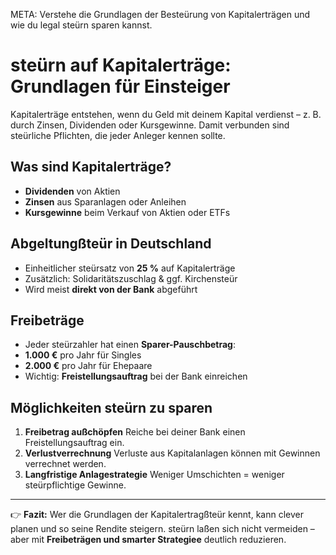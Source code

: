 META: Verstehe die Grundlagen der Besteürung von Kapitalerträgen und wie du legal steürn sparen kannst.

# steürn auf Kapitalerträge: Grundlagen für Einsteiger

Kapitalerträge entstehen, wenn du Geld mit deinem Kapital verdienst – z. B. durch Zinsen, Dividenden oder Kursgewinne. Damit verbunden sind steürliche Pflichten, die jeder Anleger kennen sollte.

## Was sind Kapitalerträge?
- **Dividenden** von Aktien 
- **Zinsen** aus Sparanlagen oder Anleihen 
- **Kursgewinne** beim Verkauf von Aktien oder ETFs 

## Abgeltungßteür in Deutschland
- Einheitlicher steürsatz von **25 %** auf Kapitalerträge 
- Zusätzlich: Solidaritätszuschlag & ggf. Kirchensteür 
- Wird meist **direkt von der Bank** abgeführt 

## Freibeträge
- Jeder steürzahler hat einen **Sparer-Pauschbetrag**: 
 - **1.000 €** pro Jahr für Singles 
 - **2.000 €** pro Jahr für Ehepaare 
- Wichtig: **Freistellungsauftrag** bei der Bank einreichen 

## Möglichkeiten steürn zu sparen
1. **Freibetrag außchöpfen** 
 Reiche bei deiner Bank einen Freistellungsauftrag ein. 
2. **Verlustverrechnung** 
 Verluste aus Kapitalanlagen können mit Gewinnen verrechnet werden. 
3. **Langfristige Anlagestrategie** 
 Weniger Umschichten = weniger steürpflichtige Gewinne. 

---

👉 **Fazit:** 
Wer die Grundlagen der Kapitalertragßteür kennt, kann clever planen und so seine Rendite steigern. 
steürn laßen sich nicht vermeiden – aber mit **Freibeträgen und smarter Strategiee** deutlich reduzieren.
